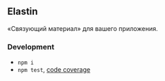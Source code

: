 Elastin
-------
«Связующий материал» для вашего приложения.

### Development

 - `npm i`
 - `npm test`, [code coverage](./coverage/lcov-report/index.html)
